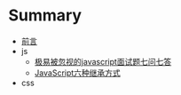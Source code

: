 # Summary

* [前言](README.md)
* js
    * [极易被忽视的javascript面试题七问七答](面试/极易被忽视的javascript面试题七问七答.md)
    * [JavaScript六种继承方式](面试/JavaScript六种继承方式.md)
* css

